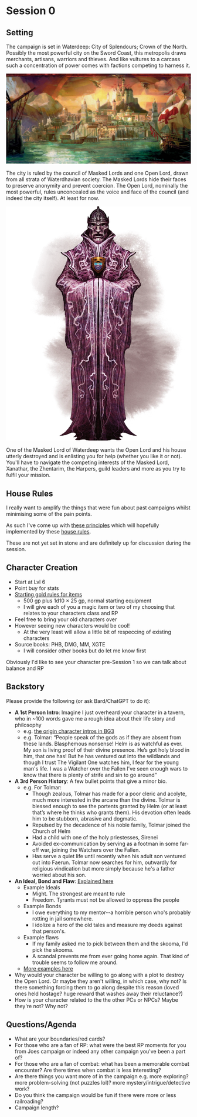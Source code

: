 
# Session 0
## Setting

The campaign is set in Waterdeep: City of Splendours; Crown of the North. Possibly the most powerful city on the Sword Coast, this metropolis draws merchants, artisans, warriors and thieves. And like vultures to a carcass such a concentration of power comes with factions competing to harness it.

![Waterdeep](imgs/Waterdeep3e.webp)

The city is ruled by the council of Masked Lords and one Open Lord, drawn from all strata of Waterdhavian society. The Masked Lords hide their faces to preserve anonymity and prevent coercion. The Open Lord, nominally the most powerful, rules unconcealed as the voice and face of the council (and indeed the city itself). At least for now.

![Masked Lord](imgs/Masked_Lord.webp)

One of the Masked Lord of Waterdeep wants the Open Lord and his house utterly destroyed and is enlisting you for help (whether you like it or not). You'll have to navigate the competing interests of the Masked Lord, Xanathar, the Zhentarim, the Harpers, guild leaders and more as you try to fulfil your mission.

## House Rules

I really want to amplify the things that were fun about past campaigns whilst minimising some of the pain points.

As such I've come up with [these principles](philosophy.md) which will hopefully implemented by these [house rules](house_rules.md).

These are not yet set in stone and are definitely up for discussion during the session.

##  Character Creation

- Start at Lvl 6
- Point buy for stats
- [Starting gold rules for items](https://www.skullsplitterdice.com/blogs/dnd/5e-starting-gold-guide)
	- 500 gp plus 1d10 × 25 gp, normal starting equipment
	- I will give each of you a magic item or two of my choosing that relates to your characters class and RP
- Feel free to bring your old characters over 
- However seeing new characters would be cool!
	- At the very least will allow a little bit of respeccing of existing characters
- Source books: PHB, DMG, MM, XGTE
	- I will consider other books but do let me know first

Obviously I'd like to see your character pre-Session 1 so we can talk about balance and RP

##  Backstory

Please provide the following (or ask Bard/ChatGPT to do it):

* **A 1st Person Intro**: Imagine I just overheard your character in a tavern, who in ~100 words gave me a rough idea about their life story and philosophy
	* e.g. <a href="https://youtu.be/nv2Nqx0r7oY?si=Gd_H9cWTAK-Mx7FE&t=34" target="_blank">the origin character intros in BG3</a>
	* e.g. Tolmar: “People speak of the gods as if they are absent from these lands. Blasphemous nonsense! Helm is as watchful as ever. My son is living proof of their divine presence. He’s got holy blood in him, that one has! But he has ventured out into the wildlands and though I trust The Vigilant One watches him, I fear for the young man's life. I was a Watcher over the Fallen I’ve seen enough wars to know that there is plenty of strife and sin to go around” 
* **A 3rd Person History**: A few bullet points that give a minor bio.
	* e.g. For Tolmar: 
		* Though zealous, Tolmar has made for a poor cleric and acolyte, much more interested in the arcane than the divine. Tolmar is blessed enough to see the portents granted by Helm (or at least that’s where he thinks who grants them). His devotion often leads him to be stubborn, abrasive and dogmatic. 
		* Repulsed by the decadence of his noble family, Tolmar joined the Church of Helm
		* Had a child with one of the holy priestesses, Sirenei
		* Avoided ex-communication by serving as a footman in some far-off war, joining the Watchers over the Fallen.
		* Has serve a quiet life until recently when his adult son ventured out into Faerun. Tolmar now searches for him, outwardly for religious vindication but more simply because he's a father worried about his son.
* **An Ideal, Bond and Flaw**: <a href="https://www.dndbeyond.com/sources/basic-rules/personality-and-background#Ideals" target="_blank">Explained here</a>
	* Example Ideals
		* Might. The strongest are meant to rule
		* Freedom. Tyrants must not be allowed to oppress the people
	* Example Bonds
		* I owe everything to my mentor--a horrible person who's probably rotting in jail somewhere.
		* I idolize a hero of the old tales and measure my deeds against that person's.
	* Example flaws
		* If my family asked me to pick between them and the skooma, I'd pick the skooma.
		* A scandal prevents me from ever going home again. That kind of trouble seems to follow me around.
	* [More examples here](https://www.enworld.org/threads/list-of-all-personality-traits-ideals-bonds-flaws.469002/)
* Why would your character be willing to go along with a plot to destroy the Open Lord. Or maybe they aren't willing, in which case, why not? Is there something forcing them to go along despite this reason (loved ones held hostage? huge reward that washes away their reluctance?)
* How is your character related to the the other PCs or NPCs? Maybe they're not? Why not?

##  Questions/Agenda

* What are your boundaries/red cards? 
* For those who are a fan of RP: what were the best RP moments for you from Joes campaign or indeed any other campaign you've been a part of?
* For those who are a fan of combat: what has been a memorable combat encounter? Are there times when combat is less interesting?
* Are there things you want more of in the campaign e.g. more exploring? more problem-solving (not puzzles lol)? more mystery/intrigue/detective work?
* Do you think the campaign would be fun if there were more or less railroading?
* Campaign length?